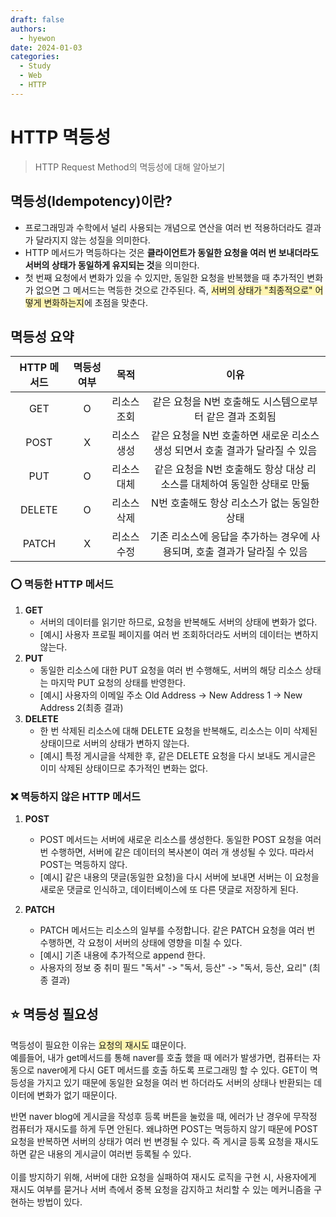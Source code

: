 ```yaml
---
draft: false
authors:
  - hyewon
date: 2024-01-03
categories:
  - Study
  - Web
  - HTTP
---
```

# HTTP 멱등성
> HTTP Request Method의 멱등성에 대해 알아보기
<!-- more -->
## 멱등성(Idempotency)이란?
- 프로그래밍과 수학에서 널리 사용되는 개념으로 연산을 여러 번 적용하더라도 결과가 달라지지 않는 성질을 의미한다.
- HTTP 메서드가 멱등하다는 것은 **클라이언트가 동일한 요청을 여러 번 보내더라도 서버의 상태가 동일하게 유지되는 것**을 의미한다.  
- 첫 번째 요청에서 변화가 있을 수 있지만, 동일한 요청을 반복했을 때 추가적인 변화가 없으면 그 메서드는 멱등한 것으로 간주된다. 즉, <span style="background-color:#fff5b1">서버의 상태가 "최종적으로" 어떻게 변화하는지</span>에 초점을 맞춘다. 


## 멱등성 요약

| HTTP 메서드 | 멱등성 여부 | 목적 | 이유 |  
|:-----------:|:-----------------:|:-----------------:|:-----------------:|
| GET         |         O         |    리소스 조회    | 같은 요청을 N번 호출해도 시스템으로부터 같은 결과 조회됨 |
| POST        |         X         |    리소스 생성    | 같은 요청을 N번 호출하면 새로운 리소스 생성 되면서 호출 결과가 달라질 수 있음 |
| PUT         |         O         |    리소스 대체    | 같은 요청을 N번 호출해도 항상 대상 리소스를 대체하여 동일한 상태로 만듦 |
| DELETE      |         O         |    리소스 삭제    | N번 호출해도 항상 리소스가 없는 동일한 상태 |
| PATCH       |         X         |    리소스 수정    | 기존 리소스에 응답을 추가하는 경우에 사용되며, 호출 결과가 달라질 수 있음 |


  
### ⭕️ 멱등한 HTTP 메서드

1. **GET**
    - 서버의 데이터를 읽기만 하므로, 요청을 반복해도 서버의 상태에 변화가 없다.
    - [예시] 사용자 프로필 페이지를 여러 번 조회하더라도 서버의 데이터는 변하지 않는다.
2. **PUT**
    - 동일한 리소스에 대한 PUT 요청을 여러 번 수행해도, 서버의 해당 리소스 상태는 마지막 PUT 요청의 상태를 반영한다.  
    - [예시] 사용자의 이메일 주소 Old Address -> New Address 1 -> New Address 2(최종 결과)
3. **DELETE**
    - 한 번 삭제된 리소스에 대해 DELETE 요청을 반복해도, 리소스는 이미 삭제된 상태이므로 서버의 상태가 변하지 않는다.
    - [예시] 특정 게시글을 삭제한 후, 같은 DELETE 요청을 다시 보내도 게시글은 이미 삭제된 상태이므로 추가적인 변화는 없다.

### ❌ 멱등하지 않은 HTTP 메서드
1. **POST**  
    - POST 메서드는 서버에 새로운 리소스를 생성한다. 동일한 POST 요청을 여러 번 수행하면, 서버에 같은 데이터의 복사본이 여러 개 생성될 수 있다. 따라서 POST는 멱등하지 않다.     
    - [예시] 같은 내용의 댓글(동일한 요청)을 다시 서버에 보내면 서버는 이 요청을 새로운 댓글로 인식하고, 데이터베이스에 또 다른 댓글로 저장하게 된다.

2. **PATCH**
    - PATCH 메서드는 리소스의 일부를 수정합니다. 같은 PATCH 요청을 여러 번 수행하면, 각 요청이 서버의 상태에 영향을 미칠 수 있다.
    - [예시] 기존 내용에 추가적으로 append 한다. 
    - 사용자의 정보 중 취미 필드 "독서" -> "독서, 등산" -> "독서, 등산, 요리" (최종 결과)


## ⭐️ 멱등성 필요성

멱등성이 필요한 이유는 <span style="background-color:#fff5b1">요청의 재시도</span> 떄문이다.     
예를들어, 내가 get메서드를 통해 naver를 호출 했을 때 에러가 발생가면, 컴퓨터는 자동으로 naver에게 다시 GET 메서드를 호출 하도록 프로그래밍 할 수 있다. GET이 멱등성을 가지고 있기 때문에 동일한 요청을 여러 번 하더라도 서버의 상태나 반환되는 데이터에 변화가 없기 때문이다.  

반면 naver blog에 게시글을 작성후 등록 버튼을 눌렀을 때, 에러가 난 경우에 무작정 컴퓨터가 재시도를 하게 두면 안된다. 왜냐하면 POST는 멱등하지 않기 때문에 POST 요청을 반복하면 서버의 상태가 여러 번 변경될 수 있다. 즉 게시글 등록 요청을 재시도 하면 같은 내용의 게시글이 여러번 등록될 수 있다.  
<br>
이를 방지하기 위해, 서버에 대한 요청을 실패하여 재시도 로직을 구현 시, 사용자에게 재시도 여부를 묻거나 서버 측에서 중복 요청을 감지하고 처리할 수 있는 메커니즘을 구현하는 방법이 있다.

<br>
<br>
<br>
<br>
<br>